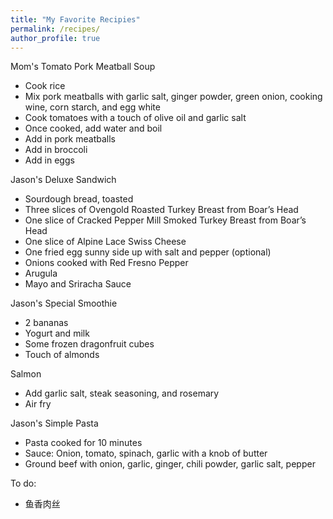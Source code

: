 ```yaml
---
title: "My Favorite Recipies"
permalink: /recipes/
author_profile: true
---
```


Mom's Tomato Pork Meatball Soup
* Cook rice
* Mix pork meatballs with garlic salt, ginger powder, green onion, cooking wine, corn starch, and egg white
* Cook tomatoes with a touch of olive oil and garlic salt
* Once cooked, add water and boil
* Add in pork meatballs
* Add in broccoli
* Add in eggs

Jason's Deluxe Sandwich
* Sourdough bread, toasted
* Three slices of Ovengold Roasted Turkey Breast from Boar’s Head
* One slice of Cracked Pepper Mill Smoked Turkey Breast from Boar’s Head
* One slice of Alpine Lace Swiss Cheese
* One fried egg sunny side up with salt and pepper (optional)
* Onions cooked with Red Fresno Pepper
* Arugula
* Mayo and Sriracha Sauce

Jason's Special Smoothie
* 2 bananas
* Yogurt and milk
* Some frozen dragonfruit cubes
* Touch of almonds

Salmon
* Add garlic salt, steak seasoning, and rosemary
* Air fry

Jason's Simple Pasta
* Pasta cooked for 10 minutes
* Sauce: Onion, tomato, spinach, garlic with a knob of butter
* Ground beef with onion, garlic, ginger, chili powder, garlic salt, pepper

To do:
* 鱼香肉丝

